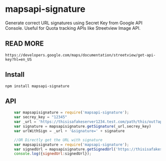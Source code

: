mapsapi-signature
====================

Generate correct URL signatures using Secret Key from Google API Console.
Useful for Quota tracking APIs like Streetview Image API.

## READ MORE
	https://developers.google.com/maps/documentation/streetview/get-api-key?hl=en_US

## Install
    npm install mapsapi-signature

## API
```javascript
    var mapsapisignature = require('mapsapi-signature');
    var secrey_key = "12345"
    var _url = 'https://thisisafakeserver1234.test.com/path/this/out?apikey=12345&q=retest';
	var signature = mapsapisignature.getSignature(_url,secrey_key)
	var urlWithSign = _url + '&signature=' + signature

	//OR Directly get the URL with signature
    var mapsapisignature = require('mapsapi-signature');
	var signedUrl = mapsapisignature.getSignedUrl('https://thisisafakeserver1234.test.com/path/this/out?apikey=12345&q=retest','123456')
	console.log({signedUrl:signedUrl});

